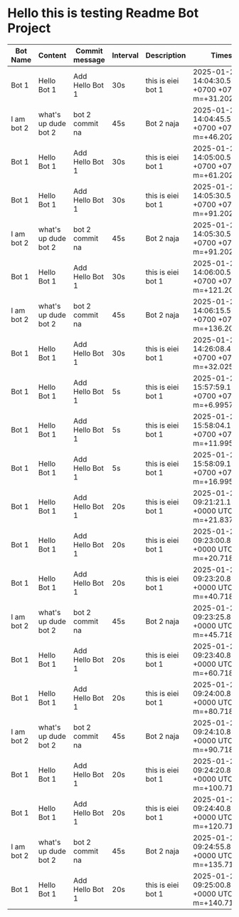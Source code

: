 # Hello this is testing Readme Bot Project

| Bot Name | Content | Commit message | Interval | Description | Timestamp
|-|-|-|-|-|-
|Bot 1|Hello Bot 1|Add Hello Bot 1|30s|this is eiei bot 1|2025-01-25 14:04:30.514561375 +0700 +07 m=+31.202406751
|I am bot 2|what's up dude bot 2|bot 2 commit na|45s|Bot 2 naja|2025-01-25 14:04:45.514440917 +0700 +07 m=+46.202395876
|Bot 1|Hello Bot 1|Add Hello Bot 1|30s|this is eiei bot 1|2025-01-25 14:05:00.514356417 +0700 +07 m=+61.202421501
|Bot 1|Hello Bot 1|Add Hello Bot 1|30s|this is eiei bot 1|2025-01-25 14:05:30.514110167 +0700 +07 m=+91.202394834
|I am bot 2|what's up dude bot 2|bot 2 commit na|45s|Bot 2 naja|2025-01-25 14:05:30.514132292 +0700 +07 m=+91.202417126
|Bot 1|Hello Bot 1|Add Hello Bot 1|30s|this is eiei bot 1|2025-01-25 14:06:00.513912083 +0700 +07 m=+121.202416209
|I am bot 2|what's up dude bot 2|bot 2 commit na|45s|Bot 2 naja|2025-01-25 14:06:15.513795042 +0700 +07 m=+136.202409251
|Bot 1|Hello Bot 1|Add Hello Bot 1|30s|this is eiei bot 1|2025-01-25 14:26:08.460693709 +0700 +07 m=+32.025266335
|Bot 1|Hello Bot 1|Add Hello Bot 1|5s|this is eiei bot 1|2025-01-25 15:57:59.177383875 +0700 +07 m=+6.995741626
|Bot 1|Hello Bot 1|Add Hello Bot 1|5s|this is eiei bot 1|2025-01-25 15:58:04.177236042 +0700 +07 m=+11.995744459
|Bot 1|Hello Bot 1|Add Hello Bot 1|5s|this is eiei bot 1|2025-01-25 15:58:09.17708225 +0700 +07 m=+16.995740917
|Bot 1|Hello Bot 1|Add Hello Bot 1|20s|this is eiei bot 1|2025-01-25 09:21:21.125095078 +0000 UTC m=+21.837329294
|Bot 1|Hello Bot 1|Add Hello Bot 1|20s|this is eiei bot 1|2025-01-25 09:23:00.891999666 +0000 UTC m=+20.718864626
|Bot 1|Hello Bot 1|Add Hello Bot 1|20s|this is eiei bot 1|2025-01-25 09:23:20.890497652 +0000 UTC m=+40.718867501
|I am bot 2|what's up dude bot 2|bot 2 commit na|45s|Bot 2 naja|2025-01-25 09:23:25.890470568 +0000 UTC m=+45.718840418
|Bot 1|Hello Bot 1|Add Hello Bot 1|20s|this is eiei bot 1|2025-01-25 09:23:40.890501861 +0000 UTC m=+60.718871710
|Bot 1|Hello Bot 1|Add Hello Bot 1|20s|this is eiei bot 1|2025-01-25 09:24:00.889828971 +0000 UTC m=+80.718866418
|I am bot 2|what's up dude bot 2|bot 2 commit na|45s|Bot 2 naja|2025-01-25 09:24:10.889802305 +0000 UTC m=+90.718839793
|Bot 1|Hello Bot 1|Add Hello Bot 1|20s|this is eiei bot 1|2025-01-25 09:24:20.885425041 +0000 UTC m=+100.718871168
|Bot 1|Hello Bot 1|Add Hello Bot 1|20s|this is eiei bot 1|2025-01-25 09:24:40.885419874 +0000 UTC m=+120.718866002
|I am bot 2|what's up dude bot 2|bot 2 commit na|45s|Bot 2 naja|2025-01-25 09:24:55.882595069 +0000 UTC m=+135.718838793
|Bot 1|Hello Bot 1|Add Hello Bot 1|20s|this is eiei bot 1|2025-01-25 09:25:00.882624902 +0000 UTC m=+140.718868627

